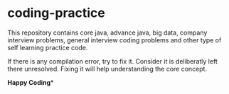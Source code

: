 # coding-practice
This repository contains core java, advance java, big data, company interview problems, general interview coding problems and other type of self learning practice code. 

If there is any compilation error, try to fix it. Consider it is deliberatly left there unresolved. Fixing it will help understanding the core concept. 

****Happy Coding*****
